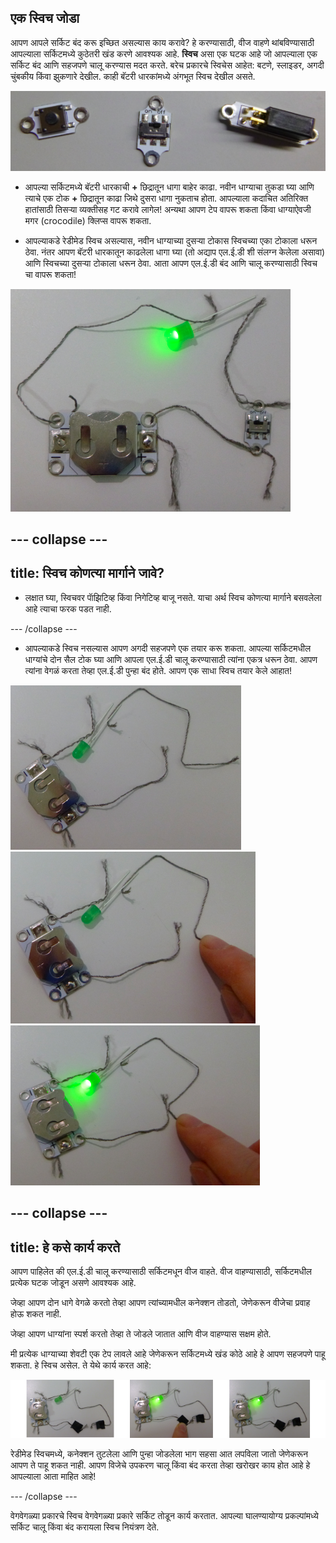 ## एक स्विच जोडा

आपण आपले सर्किट बंद करू इच्छित असल्यास काय करावे? हे करण्यासाठी, वीज वाहणे थांबविण्यासाठी आपल्याला सर्किटमध्ये कुठेतरी खंड करणे आवश्यक आहे. **स्विच** असा एक घटक आहे जो आपल्याला एक सर्किट बंद आणि सहजपणे चालू करण्यास मदत करते. बरेच प्रकारचे स्विचेस आहेत: बटणे, स्लाइडर, अगदी चुंबकीय किंवा झुकणारे देखील. काही बॅटरी धारकांमध्ये अंगभूत स्विच देखील असते.

![](images/switches.png)

+ आपल्या सर्किटमध्ये बॅटरी धारकाची **+** छिद्रातून धागा बाहेर काढा. नवीन धाग्याचा तुकडा घ्या आणि त्याचे एक टोक **+** छिद्रातून काढा जिथे दुसरा धागा नुकताच होता. आपल्याला कदाचित अतिरिक्त हातांसाठी तिसर्‍या व्यक्तीसह गट करावे लागेल! अन्यथा आपण टेप वापरू शकता किंवा धाग्याऐवजी मगर (crocodile) क्लिप्स वापरू शकता.

+ आपल्याकडे रेडीमेड स्विच असल्यास, नवीन धाग्याच्या दुसर्‍या टोकास स्विचच्या एका टोकाला धरून ठेवा. नंतर आपण बॅटरी धारकातून काढलेला धागा घ्या (तो अद्याप एल.ई.डी शी संलग्न केलेला असावा) आणि स्विचच्या दुसर्‍या टोकाला धरून ठेवा. आता आपण एल.ई.डी बंद आणि चालू करण्यासाठी स्विच चा वापरू शकता!

![](images/switch_on_thread.png)

--- collapse ---
---
title: स्विच कोणत्या मार्गाने जावे?
---

+ लक्षात घ्या, स्विचवर पाॅझिटिव्ह किंवा निगेटिव्ह बाजू नसते. याचा अर्थ स्विच कोणत्या मार्गाने बसवलेला आहे त्याचा फरक पडत नाही.

--- /collapse ---

+ आपल्याकडे स्विच नसल्यास आपण अगदी सहजपणे एक तयार करू शकता. आपल्या सर्किटमधील धाग्यांचे दोन सैल टोक घ्या आणि आपला एल.ई.डी चालू करण्यासाठी त्यांना एकत्र धरून ठेवा. आपण त्यांना वेगळं करता तेव्हा एल.ई.डी पुन्हा बंद होते. आपण एक साधा स्विच तयार केले आहात!

![](images/switch_diy_thread_a.png) ![](images/switch_diy_thread_b.png) ![](images/switch_diy_thread_c.png)

--- collapse ---
---
title: हे कसे कार्य करते
---

आपण पाहिलेत की एल.ई.डी चालू करण्यासाठी सर्किटमधून वीज वाहते. वीज वाहण्यासाठी, सर्किटमधील प्रत्येक घटक जोडून असणे आवश्यक आहे.

जेव्हा आपण दोन धागे वेगळे करतो तेव्हा आपण त्यांच्यामधील कनेक्शन तोडतो, जेणेकरून वीजेचा प्रवाह होऊ शकत नाही.

जेव्हा आपण धाग्यांना स्पर्श करतो तेव्हा ते जोडले जातात आणि वीज वाहण्यास सक्षम होते.

मी प्रत्येक धाग्याच्या शेवटी एक टेप लावले आहे जेणेकरून सर्किटमध्ये खंड कोठे आहे हे आपण सहजपणे पाहू शकता. हे स्विच असेल. ते येथे कार्य करत आहे:

![](images/switch_diy_tape_abc_120_650.png)

रेडीमेड स्विचमध्ये, कनेक्शन तुटलेला आणि पुन्हा जोडलेला भाग सहसा आत लपविला जातो जेणेकरून आपण ते पाहू शकत नाही. आपण विजेचे उपकरण चालू किंवा बंद करता तेव्हा खरोखर काय होत आहे हे आपल्याला आता माहित आहे!

--- /collapse ---

वेगवेगळ्या प्रकारचे स्विच वेगवेगळ्या प्रकारे सर्किट तोडून कार्य करतात. आपल्या घालण्यायोग्य प्रकल्पांमध्ये सर्किट चालू किंवा बंद करायला स्विच नियंत्रण देते.
